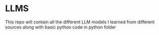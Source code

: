 # LLMS
This repo will contain all the different LLM models I learned from different sources along with basic python code in python folder
